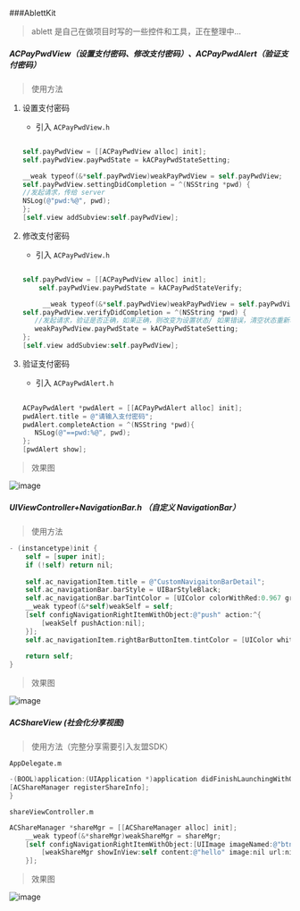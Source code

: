 ###AblettKit

> ablett 是自己在做项目时写的一些控件和工具，正在整理中...

##### ACPayPwdView（设置支付密码、修改支付密码）、ACPayPwdAlert（验证支付密码）

> 使用方法

1. 设置支付密码

	* 引入 `ACPayPwdView.h`
	
	``` Objective-C
	
    self.payPwdView = [[ACPayPwdView alloc] init];
    self.payPwdView.payPwdState = kACPayPwdStateSetting;
    
    __weak typeof(&*self.payPwdView)weakPayPwdView = self.payPwdView;
    self.payPwdView.settingDidCompletion = ^(NSString *pwd) {
    //发起请求，传给 server
    NSLog(@"pwd:%@", pwd);
    };
    [self.view addSubview:self.payPwdView];
    
	```  

2. 修改支付密码

	*  引入 `ACPayPwdView.h`
	
	``` Objective-C
	
   	self.payPwdView = [[ACPayPwdView alloc] init];
  		self.payPwdView.payPwdState = kACPayPwdStateVerify;
   
  		 __weak typeof(&*self.payPwdView)weakPayPwdView = self.payPwdView;
   	self.payPwdView.verifyDidCompletion = ^(NSString *pwd) {
       //发起请求，验证是否正确，如果正确，则改变为设置状态/ 如果错误，清空状态重新输入
       weakPayPwdView.payPwdState = kACPayPwdStateSetting;
   	};
   	[self.view addSubview:self.payPwdView];
	```
	
3. 验证支付密码

	* 引入 `ACPayPwdAlert.h`

	``` Objective-C 
	 
	ACPayPwdAlert *pwdAlert = [[ACPayPwdAlert alloc] init];
	pwdAlert.title = @"请输入支付密码";
	pwdAlert.completeAction = ^(NSString *pwd){
	   NSLog(@"==pwd:%@", pwd);
	};
	[pwdAlert show];
	
	```

> 效果图

![image](https://github.com/AblettChen/Ablett/blob/master/ACPayPwdView.gif)

#####  UIViewController+NavigationBar.h （自定义 NavigationBar）

> 使用方法

``` Objective-C
- (instancetype)init {
    self = [super init];
    if (!self) return nil;
    
    self.ac_navigationItem.title = @"CustomNavigaitonBarDetail";
    self.ac_navigationBar.barStyle = UIBarStyleBlack;
    self.ac_navigationBar.barTintColor = [UIColor colorWithRed:0.967 green:0.159 blue:0.047 alpha:1.000] ;
    __weak typeof(&*self)weakSelf = self;
    [self configNavigationRightItemWithObject:@"push" action:^{
        [weakSelf pushAction:nil];
    }];
    self.ac_navigationItem.rightBarButtonItem.tintColor = [UIColor whiteColor];
    
    return self;
}
```
> 效果图

![image](https://github.com/AblettChen/Ablett/blob/master/NavigationBar.gif)

##### ACShareView (社会化分享视图)

> 使用方法（完整分享需要引入友盟SDK）

`AppDelegate.m`
``` Objective-C
-(BOOL)application:(UIApplication *)application didFinishLaunchingWithOptions:(NSDictionary *)launchOptions {
[ACShareManager registerShareInfo];
}
```
`shareViewController.m`
``` Objective-C
ACShareManager *shareMgr = [[ACShareManager alloc] init];
    __weak typeof(&*shareMgr)weakShareMgr = shareMgr;
    [self configNavigationRightItemWithObject:[UIImage imageNamed:@"btn_share_theme"] action:^{
        [weakShareMgr showInView:self content:@"hello" image:nil url:nil];
    }];
```

> 效果图

![image](https://github.com/AblettChen/Ablett/blob/master/ACShareView.gif)

